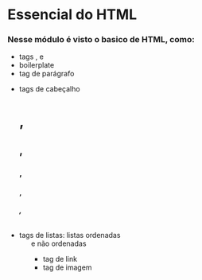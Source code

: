 # Essencial do HTML

### Nesse módulo é visto o basico de HTML, como:

- tags <head>, <body> e <html>
- boilerplate
- tag de parágrafo <p>
- tags de cabeçalho <H1>, <H2>, <H3>, <H4>, <H5>, <H6>
- tags de listas: listas ordenadas <ol> e não ordenadas <ul>
- tag de link <a>
- tag de imagem <img>
